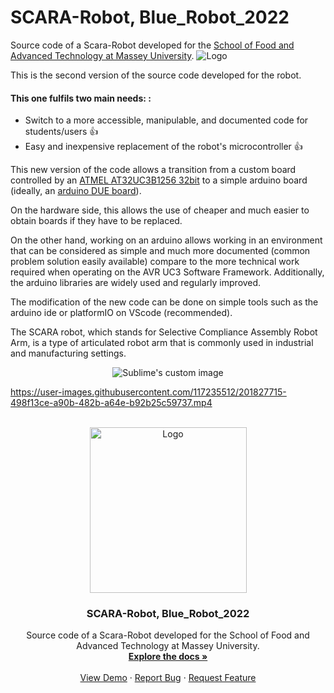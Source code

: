 # SCARA-Robot, Blue_Robot_2022

Source code of a Scara-Robot developed for the [School of Food and Advanced Technology
at Massey University](https://www.massey.ac.nz/about/colleges-schools-and-institutes/college-of-sciences/school-of-food-and-advanced-technology/).
![Logo](http://sites.massey.ac.nz/scran/wp-content/uploads/sites/102/2022/02/Massey-Logo.png)

This is the second version of the source code developed for the robot.

#### This one fulfils two main needs: :
- Switch to a more accessible, manipulable, and documented code for students/users :+1: 
- Easy and inexpensive replacement of the robot's microcontroller :+1:

This new version of the code allows a transition from a custom board controlled by an 
[ATMEL AT32UC3B1256 32bit](https://www.microchip.com/en-us/product/AT32UC3B1256) 
to a simple arduino board (ideally, an [arduino DUE board](https://store-usa.arduino.cc/products/arduino-due)).

On the hardware side, this allows the use of cheaper and much easier 
to obtain boards if they have to be replaced.

On the other hand, working on an arduino allows working in an environment 
that can be considered as simple and much more documented (common problem 
solution easily available) compare to the more technical work required 
when operating on the AVR UC3 Software Framework. 
Additionally, the arduino libraries are widely used and regularly improved. 

The modification of the new code can be done on simple tools such as 
the arduino ide or platformIO on VScode (recommended).

The SCARA robot, which stands for Selective Compliance Assembly Robot Arm, is a type of articulated robot arm that is commonly used in industrial and manufacturing settings. 

<p align="center">
  <img src="https://electricalworkbook.com/wp-content/uploads/2021/07/SCARA-Robot.png?raw=true" alt="Sublime's custom image"/>
</p>

https://user-images.githubusercontent.com/117235512/201827715-498f13ce-a90b-482b-a64e-b92b25c59737.mp4


<!-- PROJECT LOGO -->
<br />
<div align="center">
  <a href="https://github.com/othneildrew/Best-README-Template">
    <img src="https://electricalworkbook.com/wp-content/uploads/2021/07/SCARA-Robot.png" alt="Logo" width="251" height="265">
  </a>

  <h3 align="center">SCARA-Robot, Blue_Robot_2022</h3>

  <p align="center">
    Source code of a Scara-Robot developed for the School of Food and Advanced Technology at Massey University.
    <br />
    <a href="https://github.com/othneildrew/Best-README-Template"><strong>Explore the docs »</strong></a>
    <br />
    <br />
    <a href="https://github.com/othneildrew/Best-README-Template">View Demo</a>
    ·
    <a href="https://github.com/othneildrew/Best-README-Template/issues">Report Bug</a>
    ·
    <a href="https://github.com/othneildrew/Best-README-Template/issues">Request Feature</a>
  </p>
</div>
